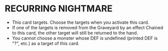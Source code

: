 # RECURRING NIGHTMARE

*   This card targets. Choose the targets when you activate this card.
*   If one of the targets is removed from the Graveyard by an effect Chained to this card, the other target will still be returned to the hand.
*   You cannot choose a monster whose DEF is undefined (printed DEF is "?", etc.) as a target of this card.

